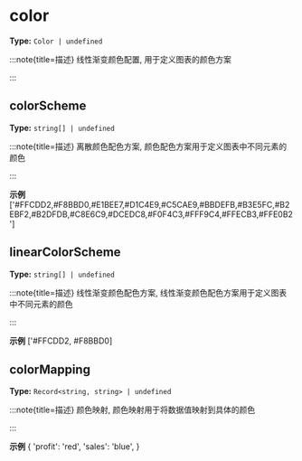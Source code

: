 # color

**Type:** `Color | undefined`

:::note{title=描述}
线性渐变颜色配置, 用于定义图表的颜色方案

:::


## colorScheme

**Type:** `string[] | undefined`

:::note{title=描述}
离散颜色配色方案, 颜色配色方案用于定义图表中不同元素的颜色

:::

**示例**
['#FFCDD2,#F8BBD0,#E1BEE7,#D1C4E9,#C5CAE9,#BBDEFB,#B3E5FC,#B2EBF2,#B2DFDB,#C8E6C9,#DCEDC8,#F0F4C3,#FFF9C4,#FFECB3,#FFE0B2']



## linearColorScheme

**Type:** `string[] | undefined`

:::note{title=描述}
线性渐变颜色配色方案, 线性渐变颜色配色方案用于定义图表中不同元素的颜色

:::

**示例**
['#FFCDD2, #F8BBD0]



## colorMapping

**Type:** `Record<string, string> | undefined`

:::note{title=描述}
颜色映射, 颜色映射用于将数据值映射到具体的颜色

:::

**示例**
{
 'profit': 'red',
 'sales': 'blue',
}




